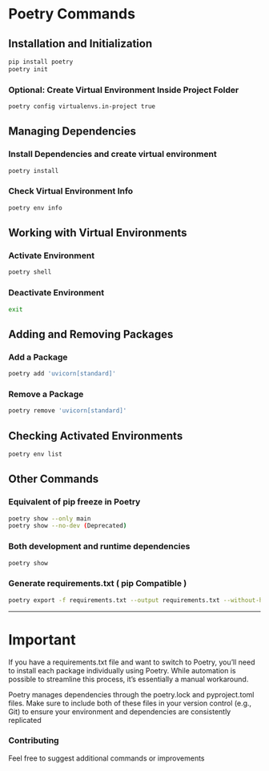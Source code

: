 # Poetry Commands

## Installation and Initialization
```bash
pip install poetry
poetry init
```

### Optional: Create Virtual Environment Inside Project Folder
```bash
poetry config virtualenvs.in-project true
```

## Managing Dependencies
### Install Dependencies and create virtual environment
```bash
poetry install
```

### Check Virtual Environment Info
```bash
poetry env info
```

## Working with Virtual Environments
### Activate Environment
```bash
poetry shell
```

### Deactivate Environment
```bash
exit
```

## Adding and Removing Packages
### Add a Package
```bash
poetry add 'uvicorn[standard]'
```

### Remove a Package
```bash
poetry remove 'uvicorn[standard]'
```

## Checking Activated Environments
```bash
poetry env list
```

## Other Commands

### Equivalent of pip freeze in Poetry

```bash
poetry show --only main
poetry show --no-dev (Deprecated)
```

### Both development and runtime dependencies
```bash
poetry show
```

### Generate requirements.txt ( pip Compatible )

```bash
poetry export -f requirements.txt --output requirements.txt --without-hashes
```

---

# Important

If you have a requirements.txt file and want to switch to Poetry, you’ll need to install each package individually using Poetry. While automation is possible to streamline this process, it’s essentially a manual workaround.

Poetry manages dependencies through the poetry.lock and pyproject.toml files. Make sure to include both of these files in your version control (e.g., Git) to ensure your environment and dependencies are consistently replicated



### Contributing
Feel free to suggest additional commands or improvements




